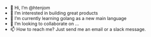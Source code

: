- 👋 Hi, I’m @htenjom
- 👀 I’m interested in building great products
- 🌱 I’m currently learning golang as a new main language
- 💞️ I’m looking to collaborate on ...
- 📫 How to reach me? Just send me an email or a slack message.

<!---
htenjom/htenjom is a ✨ special ✨ repository because its `README.md` (this file) appears on your GitHub profile.
You can click the Preview link to take a look at your changes.
--->
